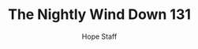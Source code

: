 ---
image: /assets/img/nwd/131_nwd_proverbs_8_35_tpt.png
title: The Nightly Wind Down 131
number: 131
categories:
  - The Nightly Wind Down
author: Hope Staff
notes: The Nightly Wind Down 131
embed: >-
  EMBED_GOES_HERE
transcript: >-
  SOME LINES OF TEXT START HERE
---